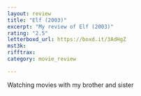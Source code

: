 ```yaml
---
layout: review
title: "Elf (2003)"
excerpt: "My review of Elf (2003)"
rating: "2.5"
letterboxd_url: https://boxd.it/3AdHgZ
mst3k: 
rifftrax: 
category: movie_review

---
```


Watching movies with my brother and sister